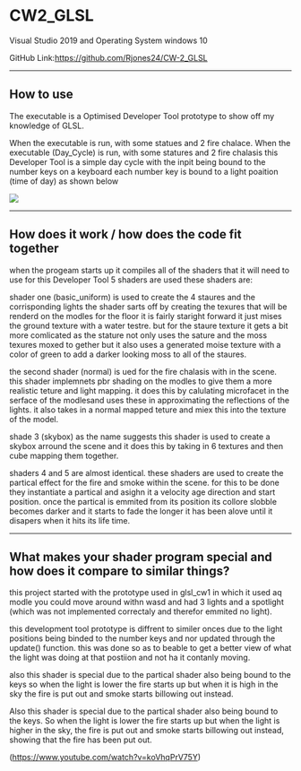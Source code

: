 # CW2_GLSL
 
Visual Studio 2019 and Operating System windows 10

GitHub Link:https://github.com/Rjones24/CW-2_GLSL

----------------------------------------------------------
How to use
----------------------------------------------------------

The executable is a Optimised Developer Tool prototype to show off my knowledge of GLSL. 

When the executable is run, with some statues and 2 fire chalace.
When the executable (Day_Cycle) is run, with some statures and 2 fire chalasis
this Developer Tool is a simple day cycle with the inpit being bound to the number keys on a keyboard
each number key is bound to a light poaition (time of day) as shown below

![](Comp3015/media/scene.png)

----------------------------------------------------------
How does it work / how does the code fit together
----------------------------------------------------------

when the progeam starts up it compiles all of the shaders that it will need to use
for this Developer Tool 5 shaders are used these shaders are:

shader one (basic_uniform) is used to create the 4 staures and the corrisponding lights
the shader sarts off by creating the texures that will be renderd on the modles for the
floor it is fairly staright forward it just mises the ground texture with a water testre.
but for the staure texture it gets a bit more comlicated as the stature not only uses the
sature and the moss texures moxed to gether but it also uses a generated moise texture 
with a color of green to add a darker looking moss to all of the staures.

the second shader (normal) is ued for the fire chalasis with in the scene. this shader implemnets pbr shading on the modles to give them a more realistic teture and light mapping.
it does this by calulating microfacet in the serface of the modlesand uses these in approximating the reflections of the lights. it also takes in a normal mapped teture and miex this into the texture of the model.

shade 3 (skybox) as the name suggests this shader is used to create a skybox arround the scene and it does this by taking in 6 textures and then cube mapping them together.

shaders 4 and 5 are almost identical. these shaders are used to create the partical effect for the fire and smoke within the scene. for this to be done they instantiate a partical and asighn it a velocity age direction and start position. once the partical is emmited from its position its collore slobble becomes darker and it starts to fade the longer it has been alove until it disapers when it hits its life time.

--------------------------------------------------------------------------------------------
What makes your shader program special and how does it compare to similar things?
--------------------------------------------------------------------------------------------

this project started with the prototype used in glsl_cw1 in which it used aq modle you could
move around withn wasd and had 3 lights and a spotlight (which was not implemented correctaly and therefor emmited no light).

this development tool prototype is diffrent to similer onces due to the light positions being binded to the number keys and nor updated through the update() function. this was done so as to beable to get a better view of what the light was doing at that postiion and not ha it contanly moving.

also this shader is special due to the partical shader also being bound to the keys so when the light is lower the fire starts up but when it is high in the sky the fire is put out and smoke starts billowing out instead.


Also this shader is special due to the partical shader also being bound to the keys. So when the light is lower the fire starts up but when the light is higher in the sky, the fire is put out and smoke starts billowing out instead, showing that the fire has been put out.

(https://www.youtube.com/watch?v=koVhqPrV75Y)

